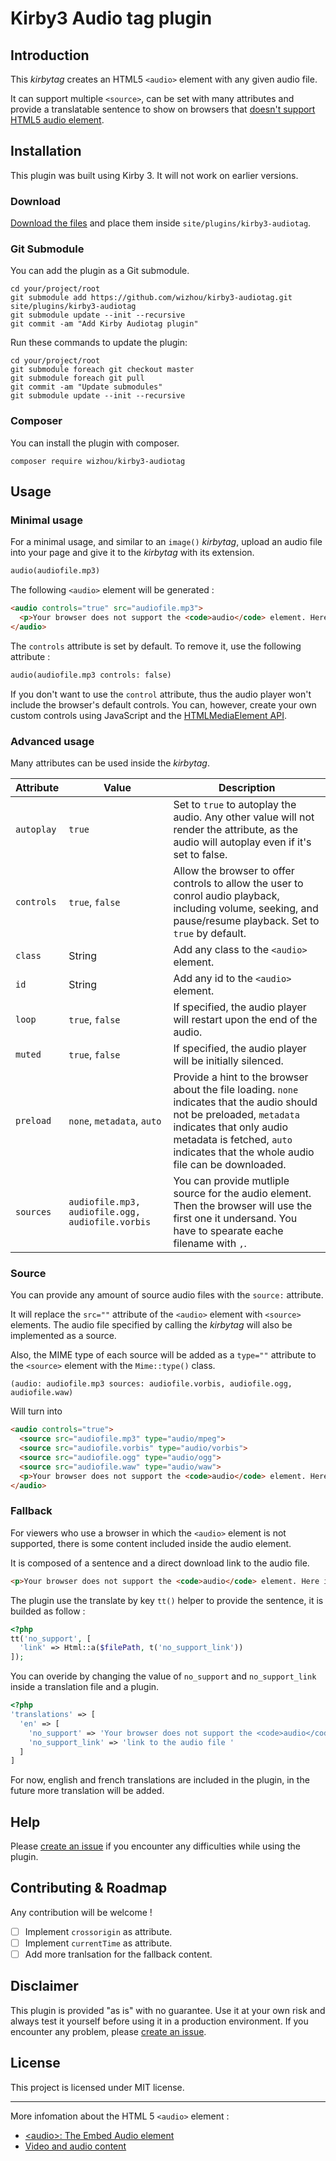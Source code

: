 # Kirby3 Audio tag plugin

## Introduction

This *kirbytag* creates an HTML5 `<audio>` element with any given audio file.

It can support multiple `<source>`, can be set with many attributes and provide a translatable sentence to show on browsers that [doesn't support HTML5 audio element](https://developer.mozilla.org/en-US/docs/Web/HTML/Element/audio#Browser_compatibility).

## Installation
This plugin was built using Kirby 3. It will not work on earlier versions.

### Download

[Download the files]() and place them inside `site/plugins/kirby3-audiotag`.

### Git Submodule

You can add the plugin as a Git submodule.

~~~~ shell
cd your/project/root
git submodule add https://github.com/wizhou/kirby3-audiotag.git site/plugins/kirby3-audiotag
git submodule update --init --recursive
git commit -am "Add Kirby Audiotag plugin"
~~~~

Run these commands to update the plugin:

~~~~ shell
cd your/project/root
git submodule foreach git checkout master
git submodule foreach git pull
git commit -am "Update submodules"
git submodule update --init --recursive
~~~~

### Composer

You can install the plugin with composer.

~~~~ shell
composer require wizhou/kirby3-audiotag
~~~~

## Usage

### Minimal usage
For a minimal usage, and similar to an `image()` *kirbytag*, upload an audio file into your page and give it to the *kirbytag* with its extension.

~~~~ md
audio(audiofile.mp3)
~~~~

The following `<audio>` element will be generated :

~~~~ html
<audio controls="true" src="audiofile.mp3">
  <p>Your browser does not support the <code>audio</code> element. Here is a <a href="audiofile.mp3">link to the audio file </a> to download it.</p>
</audio>
~~~~

The `controls` attribute is set by default. To remove it, use the following attribute :

~~~~ md
audio(audiofile.mp3 controls: false)
~~~~

If you don't want to use the `control` attribute, thus the audio player won't include the browser's default controls. You can, however, create your own custom controls using JavaScript and the [HTMLMediaElement API](https://developer.mozilla.org/en-US/docs/Web/API/HTMLMediaElement).

### Advanced usage

Many attributes can be used inside the *kirbytag*.

| Attribute | Value | Description |
|-----------|-------|-------------|
| `autoplay` | `true` | Set to `true` to autoplay the audio. Any other value will not render the attribute, as the audio will autoplay even if it's set to false. |
| `controls` | `true`, `false` | Allow the browser to offer controls to allow the user to conrol audio playback, including volume, seeking, and pause/resume playback. Set to `true` by default. |
| `class` | String | Add any class to the `<audio>` element. |
| `id`| String | Add any id to the `<audio>` element.|
| `loop` | `true`, `false` | If specified, the audio player will restart upon the end of the audio. |
| `muted` | `true`, `false` | If specified, the audio player will be initially silenced. |
| `preload` | `none`, `metadata`, `auto` | Provide a hint to the browser about the file loading. `none` indicates that the audio should not be preloaded, `metadata` indicates that only audio metadata is fetched, `auto` indicates that the whole audio file can be downloaded. |
| `sources` | `audiofile.mp3, audiofile.ogg, audiofile.vorbis` | You can provide mutliple source for the audio element. Then the browser will use the first one it undersand. You have to spearate eache filename with `,`. |


### Source

You can provide any amount of source audio files with the `source:` attribute.

It will replace the `src=""` attribute of the `<audio>` element with `<source>` elements. The audio file specified by calling the *kirbytag* will also be implemented as a source.

Also, the MIME type of each source will be added as a `type=""` attribute to the `<source>` element with the `Mime::type()` class.

~~~~
(audio: audiofile.mp3 sources: audiofile.vorbis, audiofile.ogg, audiofile.waw)
~~~~

Will turn into

~~~~ html
<audio controls="true">
  <source src="audiofile.mp3" type="audio/mpeg">
  <source src="audiofile.vorbis" type="audio/vorbis">
  <source src="audiofile.ogg" type="audio/ogg">
  <source src="audiofile.waw" type="audio/waw">
  <p>Your browser does not support the <code>audio</code> element. Here is a <a href="audiofile.mp3">link to the audio file </a> to download it.</p>
</audio>
~~~~

### Fallback

For viewers who use a browser in which the `<audio>` element is not supported, there is some content included inside the audio element.

It is composed of a sentence and a direct download link to the audio file.

~~~~ html
<p>Your browser does not support the <code>audio</code> element. Here is a <a href="audiofile.mp3">link to the audio file </a> to download it.</p>
~~~~

The plugin use the translate by key `tt()` helper to provide the sentence, it is builded as follow :

~~~~ php
<?php
tt('no_support', [
  'link' => Html::a($filePath, t('no_support_link'))
]);
~~~~

You can overide by changing the value of `no_support` and `no_support_link` inside a translation file and a plugin.

~~~~ php
<?php
'translations' => [
  'en' => [
    'no_support' => 'Your browser does not support the <code>audio</code> element. Here is a { link } to download it.',
    'no_support_link' => 'link to the audio file '
  ]
]
~~~~

For now, english and french translations are included in the plugin, in the future more translation will be added.


## Help

Please [create an issue](https://github.com/wizhou/kirby3-audiotag/issues/new) if you encounter any difficulties while using the plugin.


## Contributing & Roadmap

Any contribution will be welcome !

- [ ] Implement `crossorigin` as attribute.
- [ ] Implement `currentTime` as attribute.
- [ ] Add more tranlsation for the fallback content.

## Disclaimer

This plugin is provided "as is" with no guarantee. Use it at your own risk and always test it yourself before using it in a production environment. If you encounter any problem, please [create an issue](https://github.com/wizhou/kirby3-audiotag/issues/new).

## License

This project is licensed under MIT license.

****

More infomation about the HTML 5 `<audio>` element :
- [\<audio>: The Embed Audio element](https://developer.mozilla.org/en-US/docs/Web/HTML/Element/audio)
- [Video and audio content](https://developer.mozilla.org/en-US/docs/Learn/HTML/Multimedia_and_embedding/Video_and_audio_content)
